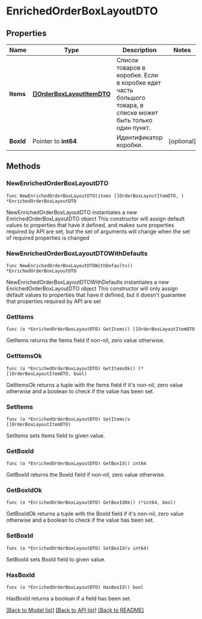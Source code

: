 # EnrichedOrderBoxLayoutDTO

## Properties

Name | Type | Description | Notes
------------ | ------------- | ------------- | -------------
**Items** | [**[]OrderBoxLayoutItemDTO**](OrderBoxLayoutItemDTO.md) | Список товаров в коробке.  Если в коробке едет часть большого товара, в списке может быть только один пункт.  | 
**BoxId** | Pointer to **int64** | Идентификатор коробки. | [optional] 

## Methods

### NewEnrichedOrderBoxLayoutDTO

`func NewEnrichedOrderBoxLayoutDTO(items []OrderBoxLayoutItemDTO, ) *EnrichedOrderBoxLayoutDTO`

NewEnrichedOrderBoxLayoutDTO instantiates a new EnrichedOrderBoxLayoutDTO object
This constructor will assign default values to properties that have it defined,
and makes sure properties required by API are set, but the set of arguments
will change when the set of required properties is changed

### NewEnrichedOrderBoxLayoutDTOWithDefaults

`func NewEnrichedOrderBoxLayoutDTOWithDefaults() *EnrichedOrderBoxLayoutDTO`

NewEnrichedOrderBoxLayoutDTOWithDefaults instantiates a new EnrichedOrderBoxLayoutDTO object
This constructor will only assign default values to properties that have it defined,
but it doesn't guarantee that properties required by API are set

### GetItems

`func (o *EnrichedOrderBoxLayoutDTO) GetItems() []OrderBoxLayoutItemDTO`

GetItems returns the Items field if non-nil, zero value otherwise.

### GetItemsOk

`func (o *EnrichedOrderBoxLayoutDTO) GetItemsOk() (*[]OrderBoxLayoutItemDTO, bool)`

GetItemsOk returns a tuple with the Items field if it's non-nil, zero value otherwise
and a boolean to check if the value has been set.

### SetItems

`func (o *EnrichedOrderBoxLayoutDTO) SetItems(v []OrderBoxLayoutItemDTO)`

SetItems sets Items field to given value.


### GetBoxId

`func (o *EnrichedOrderBoxLayoutDTO) GetBoxId() int64`

GetBoxId returns the BoxId field if non-nil, zero value otherwise.

### GetBoxIdOk

`func (o *EnrichedOrderBoxLayoutDTO) GetBoxIdOk() (*int64, bool)`

GetBoxIdOk returns a tuple with the BoxId field if it's non-nil, zero value otherwise
and a boolean to check if the value has been set.

### SetBoxId

`func (o *EnrichedOrderBoxLayoutDTO) SetBoxId(v int64)`

SetBoxId sets BoxId field to given value.

### HasBoxId

`func (o *EnrichedOrderBoxLayoutDTO) HasBoxId() bool`

HasBoxId returns a boolean if a field has been set.


[[Back to Model list]](../README.md#documentation-for-models) [[Back to API list]](../README.md#documentation-for-api-endpoints) [[Back to README]](../README.md)


